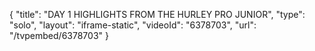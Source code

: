 {
    "title": "DAY 1 HIGHLIGHTS FROM THE HURLEY PRO JUNIOR",
    "type": "solo",
    "layout": "iframe-static",
    "videoId": "6378703",
    "url": "\/tvpembed\/6378703"
}